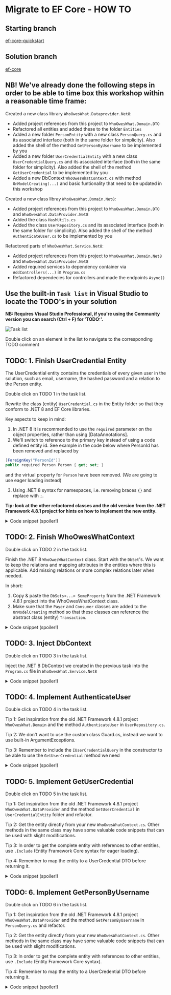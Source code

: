 # Migrate to EF Core - HOW TO

## Starting branch
[ef-core-quickstart](https://github.com/sopra-steria-norge/WhoOwesWhat-Net48/tree/ef-core-quickstart)

## Solution branch
[ef-core](https://github.com/sopra-steria-norge/WhoOwesWhat-Net48/tree/ef-core)

## NB! We've already done the following steps in order to be able to time box this workshop within a reasonable time frame: 
Created a new class library `WhoOwesWhat.Dataprovider.Net8`: 
- Added project references from this project to `WhoOwesWhat.Domain.DTO`
- Refactored all entities and added these to the folder `Entities`
- Added a new folder `PersonEntity` with a new class `PersonQuery.cs` and its associated interface (both in the same folder for simplicity). Also added the shell of the method `GetPersonByUsername` to be implemented by you
- Added a new folder `UserCredentialEntity` with a new class `UserCredentialQuery.cs` and its associated interface (both in the same folder for simplicity). Also added the shell of the method `GetUserCredential` to be implemented by you
- Added a new DbContext `WhoOwesWhatContext.cs` with method `OnModelCreating(...)` and basic funtionality that need to be updated in this workshop

Created a new class libray `WhoOwesWhat.Domain.Net8`:
- Added project references from this project to `WhoOwesWhat.Domain.DTO` and `WhoOwesWhat.DataProvider.Net8`
- Added the class `HashUtils.cs`
- Added the class `UserRepository.cs` and its associated interface (both in the same folder for simplicity). Also added the shell of the method `AuthenticateUser.cs` to be implemented by you

Refactored parts of `WhoOwesWhat.Service.Net8`:
- Added project references from this project to `WhoOwesWhat.Domain.Net8` and `WhoOwesWhat.DataProvider.Net8`
- Added required services to dependency container via `AddControllers(...)` in `Program.cs`
- Refactored dependecies for controllers and made the endpoints `Async()`

## Use the built-in `Task list` in Visual Studio to locate the TODO's in your solution
**NB: Requires Visual Studio Professional, if you're using the Community version you can search (Ctrl + F) for 'TODO:'.**

![Task list](https://github.com/sopra-steria-norge/cloud-akademiet-course-files/blob/main/images/ef-core-migration-images/task-list.png)

Double click on an element in the list to navigate to the corresponding TODO comment

## TODO: 1. Finish UserCredential Entity
The UserCredential entity contains the credentials of every given user in the solution, such as email, username, the hashed password and a relation to the Person entity.

Double click on TODO 1 in the task list.

Rewrite the class (entity) `UserCredential.cs` in the Entity folder so that they conform to .NET 8 and EF Core libraries.

Key aspects to keep in mind: 
1. In .NET 8 it is recommended to use the `required` parameter on the object properties, rather than using [DataAnnotations].
2. We'll switch to reference to the primary key instead of using a code defined entity id. See example in the code below where PersonId has been removed and replaced by

```csharp
[ForeignKey("PersonId")]
public required Person Person { get; set; }
```
and the virtual property for `Person` have been removed. (We are going to use eager loading instead)

3. Using .NET 8 syntax for namespaces, i.e. removing braces `{}` and replace with `;`.

**Tip: look at the other refactored classes and the old version from the .NET Framework 4.8.1 project for hints on how to implement the new entity.**

<details>
  <summary> Code snippet (spoiler!) </summary>
	
```csharp
using System.ComponentModel.DataAnnotations;
using System.ComponentModel.DataAnnotations.Schema;

namespace WhoOwesWhat.DataProvider.Net8.Entities;

// The Table annotation is needed since in the WhoOwesWhatContext the DbSet is called UserCredentials, but the table in the database is called UserCredential. This should ideally be avoided, but to simplify the modernisation process here it is done like this.
[Table("UserCredential")]
public class UserCredential
{
    [Key]
    public required int PersonId { get; set; }
    public required string Email { get; set; }
    public required string Username { get; set; }
    public required string PasswordHash { get; set; }

    [ForeignKey("PersonId")]
    public required Person Person { get; set; }
}
```
</details>

## TODO: 2. Finish WhoOwesWhatContext
Double click on TODO 2 in the task list.

Finish the .NET 8 `WhoOwesWhatContext` class. Start with the `DbSet`'s. We want to keep the relations and mapping attributes in the entities where this is applicable. Add missing relations or more complex relations later when needed. 

In short: 

1. Copy & paste the `DbSets<...> SomeProperty` from the .NET Framework 4.8.1 project into the WhoOwesWhatContext class.
2. Make sure that the `Payer` and `Consumer` classes are added to the `OnModelCreating` method so that these classes can reference the abstract class (entity) `Transaction`. 

<details>
  <summary> Code snippet (spoiler!) </summary>
	
```csharp
using Microsoft.EntityFrameworkCore;
using WhoOwesWhat.DataProvider.Net8.Entities;

namespace WhoOwesWhat.DataProvider.Net8;

public class WhoOwesWhatContext(DbContextOptions<WhoOwesWhatContext> options) : DbContext(options)
{

    public DbSet<Person> Persons { get; set; }
    public DbSet<UserCredential> UserCredentials { get; set; }
    public DbSet<Friend> Friends { get; set; }
    public DbSet<Friendrequest> Friendrequests { get; set; }
    public DbSet<Error> Errors { get; set; }
    public DbSet<Post> Posts { get; set; }
    public DbSet<Group> Groups { get; set; }
    public DbSet<Transaction> Transactions { get; set; }

    protected override void OnModelCreating(ModelBuilder builder)
    {
        builder.Entity<Payer>();
        builder.Entity<Consumer>();

        base.OnModelCreating(builder);
    }
}
```
</details>

## TODO: 3. Inject DbContext	
Double click on TODO 3 in the task list.

Inject the .NET 8 DbContext we created in the previous task into the `Program.cs` file in `WhoOwesWhat.Service.Net8`

<details>
  <summary> Code snippet (spoiler!) </summary>
	
```csharp
builder.Services.AddDbContext<WhoOwesWhatContext>(options =>
{
	options.UseSqlServer(builder.Configuration.GetConnectionString("DefaultConnection"));
});
```
This code snippet injects our `WhoOwesWhatContext` by using `builder.Services.AddDbContext<>()`. `options.UseSqlServer` tells it that we want to connect this DbContext to our SqlServer using the ConnectionString in appsettings.json 

</details>

## TODO: 4. Implement AuthenticateUser
Double click on TODO 4 in the task list.

Tip 1: Get inspiration from the old .NET Framework 4.8.1 project `WhoOwesWhat.Domain` and the method `AuthenticateUser` in `UserRepository.cs`.

Tip 2: We don't want to use the custom class Guard.cs, instead we want to use built-in ArgumentExceptions. 

Tip 3: Remember to include the `IUserCredentialQuery` in the constructor to be able to use the `GetUserCredential` method we need 

<details>
  <summary> Code snippet (spoiler!) </summary>

**UserRepository Class**
```csharp
public class UserRepository(IUserCredentialQuery userCredentialQuery,
                            IPersonQuery personQuery, 
                            IPersonCommand personCommand, 
                            IHashUtils hashUtils,
                            IUserCredentialCommand credentialCommand) : IUserRepository
{
    private readonly IPersonQuery _personQuery = personQuery;
    private readonly IPersonCommand _personCommand = personCommand;
    private readonly IUserCredentialCommand _credentialCommand = credentialCommand;
    private readonly IHashUtils _hashUtils = hashUtils;
    private readonly IUserCredentialQuery _userCredentialQuery = userCredentialQuery;
```


**AuthenticateUser method**
```csharp
public async Task<bool> AuthenticateUser(string username, string password)
{
  ArgumentException.ThrowIfNullOrEmpty(username);
  ArgumentException.ThrowIfNullOrEmpty(password);
        
  var userCredential = await _userCredentialQueGetUserCredential(username);

  // To avoid a timing attack, we should always compute the hash regardless of whether the user exists.
  var passwordHash = _hashUtils.GetHashString(password);

  if (userCredential is null)
      return false;

  var isAuthenticated = userCredential.PasswordHash == passwordHash;

  return isAuthenticated;
}
```

</details>

## TODO: 5. Implement GetUserCredential
Double click on TODO 5 in the task list.

Tip 1: Get inspiration from the old .NET Framework 4.8.1 project `WhoOwesWhat.DataProvider` and the method `GetUserCredential` in `UserCredentialEntity` folder and refactor.

Tip 2: Get the entity directly from your new `WhoOwesWhatContext.cs`. Other methods in the same class may have some valuable code snippets that can be used with slight modifications.

Tip 3: In order to get the complete entity with references to other entities, use `.Include` (Entity Framework Core syntax for eager loading).

Tip 4: Remember to map the entity to a UserCredential DTO before returning it.


<details>
  <summary> Code snippet (spoiler!) </summary>

```csharp
public async Task<UserCredential?> GetUserCredential(string username)
{
    var userCredential = await _DbContext.UserCredentials
        .Include(u => u.Person)
        .SingleOrDefaultAsync(a => a.Username == username);

    if (userCredential is null)
        return null;

    var person = new Person 
    {
        PersonGuid = userCredential.Person.PersonGuid,
        Displayname = userCredential.Person.Displayname,
        Mobile = userCredential.Person.Mobile,
        IsDeleted = userCredential.Person.IsDeleted
    };

    return new UserCredential
    {
        Email = userCredential.Email,
        Username = userCredential.Username,
        PasswordHash = userCredential.PasswordHash,
        Person = person
    };
}
```

</details>

## TODO: 6. Implement GetPersonByUsername
Double click on TODO 6 in the task list.

Tip 1: Get inspiration from the old .NET Framework 4.8.1 project `WhoOwesWhat.DataProvider` and the method `GetPersonByUsername` in `PersonQuery.cs` and refactor.

Tip 2: Get the entity directly from your new `WhoOwesWhatContext.cs`. Other methods in the same class may have some valuable code snippets that can be used with slight modifications.

Tip 3: In order to get the complete entity with references to other entities, use `.Include` (Entity Framework Core syntax).

Tip 4: Remember to map the entity to a UserCredential DTO before returning it.

<details>
  <summary> Code snippet (spoiler!) </summary>
	
```csharp
public async Task<Domain.DTO.Person?> GetPersonByUsername(string username)
{
    var userCredential = await _DbContext.UserCredentials
        .Include(uc => uc.Person)
        .SingleOrDefaultAsync(uc => uc.Username == username);

    if (userCredential is null || userCredential.Person is null)
        return null;

    return new Domain.DTO.Person 
    {
        PersonGuid = userCredential.Person.PersonGuid,
        Displayname = userCredential.Person.Displayname,
        Mobile = userCredential.Person.Mobile,
        IsDeleted = userCredential.Person.IsDeleted
    };
}
```

</details>

